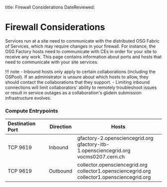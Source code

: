title: Firewall Considerations
DateReviewed:

Firewall Considerations
=======================

Services run at a site need to communicate with the distributed OSG Fabric of
Services, which may require changes in your firewall.
For instance, the OSG Factory hosts need to communicate with CEs in order for
your site to receive any work.
This page contains information about ports and hosts that need to communicate with your site services.

!!! note
    -   Inbound hosts only apply to certain collaborations (including the OSPool).
        If an administrator is unsure about which hosts to allow, they should
        contact the collaborations that they support.
    -   Limiting inbound connections will limit collaborators' ability to remotely
        troubleshoot issues or result in service outages as a collaboration's
        glidein submission infrastructure evolves.

### Compute Entrypoints

| **Destination Port** | **Direction** | **Hosts** |
|:---------------------|---------------|-----------|
| TCP 9619             | Inbound       | gfactory-2.opensciencegrid.org<br/>gfactory-itb-1.opensciencegrid.org<br/>vocms0207.cern.ch         |
| TCP 9619             | Outbound      | collector.opensciencegrid.org<br/>collector1.opensciencegrid.org<br/>collector1.opensciencegrid.org |

